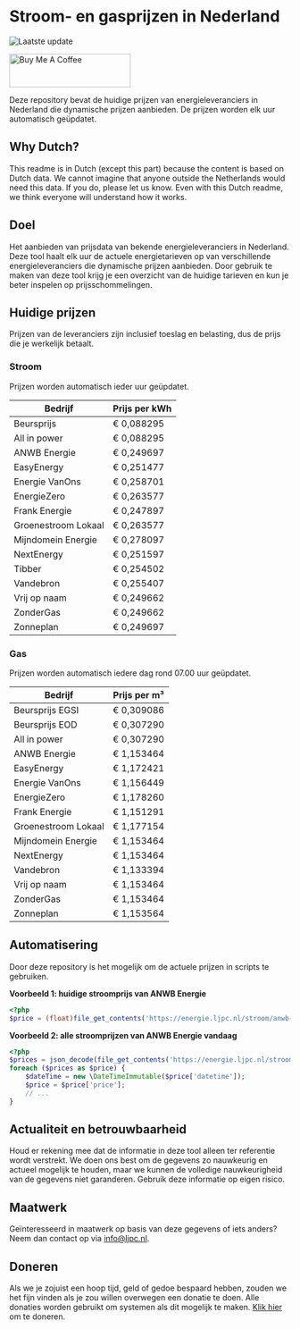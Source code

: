 # Stroom- en gasprijzen in Nederland

![Laatste update](https://img.shields.io/badge/laatste%20update-2025--10--22%2006%3A00%20CET-brightgreen)

<a href="https://www.buymeacoffee.com/Lars-" target="_blank"><img src="https://cdn.buymeacoffee.com/buttons/v2/default-orange.png" alt="Buy Me A Coffee" height="60" style="height: 60px !important;width: 217px !important;" ></a>

Deze repository bevat de huidige prijzen van energieleveranciers in Nederland die dynamische prijzen aanbieden. De prijzen worden elk uur automatisch geüpdatet.

## Why Dutch?

This readme is in Dutch (except this part) because the content is based on Dutch data. We cannot imagine that anyone outside the Netherlands would need this data. If you do, please let us know. Even with this Dutch readme, we think
everyone will understand how it works.

## Doel

Het aanbieden van prijsdata van bekende energieleveranciers in Nederland. Deze tool haalt elk uur de actuele energietarieven op van verschillende energieleveranciers die dynamische prijzen aanbieden. Door gebruik te maken van deze tool
krijg je een overzicht van de huidige tarieven en kun je beter inspelen op prijsschommelingen.

## Huidige prijzen

Prijzen van de leveranciers zijn inclusief toeslag en belasting, dus de prijs die je werkelijk betaalt.

### Stroom

Prijzen worden automatisch ieder uur geüpdatet.

 Bedrijf | Prijs per kWh 
---------|---------------
Beursprijs | € 0,088295
All in power | € 0,088295
ANWB Energie | € 0,249697
EasyEnergy | € 0,251477
Energie VanOns | € 0,258701
EnergieZero | € 0,263577
Frank Energie | € 0,247897
Groenestroom Lokaal | € 0,263577
Mijndomein Energie | € 0,278097
NextEnergy | € 0,251597
Tibber | € 0,254502
Vandebron | € 0,255407
Vrij op naam | € 0,249662
ZonderGas | € 0,249662
Zonneplan | € 0,249697


### Gas

Prijzen worden automatisch iedere dag rond 07.00 uur geüpdatet.

 Bedrijf | Prijs per m³ 
---------|--------------
Beursprijs EGSI | € 0,309086
Beursprijs EOD | € 0,307290
All in power | € 0,307290
ANWB Energie | € 1,153464
EasyEnergy | € 1,172421
Energie VanOns | € 1,156449
EnergieZero | € 1,178260
Frank Energie | € 1,151291
Groenestroom Lokaal | € 1,177154
Mijndomein Energie | € 1,153464
NextEnergy | € 1,153464
Vandebron | € 1,133394
Vrij op naam | € 1,153464
ZonderGas | € 1,153464
Zonneplan | € 1,153564


## Automatisering

Door deze repository is het mogelijk om de actuele prijzen in scripts te gebruiken.

**Voorbeeld 1: huidige stroomprijs van ANWB Energie**

```php
<?php
$price = (float)file_get_contents('https://energie.ljpc.nl/stroom/anwb-energie-nu.txt');

```

**Voorbeeld 2: alle stroomprijzen van ANWB Energie vandaag**

```php
<?php
$prices = json_decode(file_get_contents('https://energie.ljpc.nl/stroom/all-in-power-vandaag.json'),true);
foreach ($prices as $price) {
    $dateTime = new \DateTimeImmutable($price['datetime']);
    $price = $price['price'];
    // ...
}
```

## Actualiteit en betrouwbaarheid

Houd er rekening mee dat de informatie in deze tool alleen ter referentie wordt verstrekt. We doen ons best om de gegevens zo nauwkeurig en actueel mogelijk te houden, maar we kunnen de volledige nauwkeurigheid van de gegevens niet
garanderen. Gebruik deze informatie op eigen risico.

## Maatwerk

Geïnteresseerd in maatwerk op basis van deze gegevens of iets anders? Neem dan contact op
via [info@ljpc.nl](mailto:info@ljpc.nl?subject=Energie%20prijzen).

## Doneren

Als we je zojuist een hoop tijd, geld of gedoe bespaard hebben, zouden we het fijn vinden als je zou willen overwegen een
donatie te doen. Alle donaties worden gebruikt om systemen als dit mogelijk te
maken. [Klik hier](https://www.buymeacoffee.com/Lars-) om te doneren.
